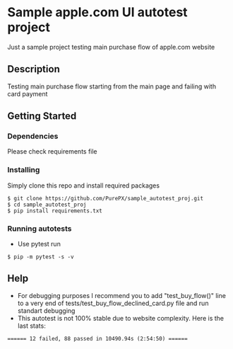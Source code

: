 # Sample apple.com UI autotest project

Just a sample project testing main purchase flow of apple.com website

## Description

Testing main purchase flow starting from the main page and failing with card payment

## Getting Started

### Dependencies

Please check requirements file

### Installing

Simply clone this repo and install required packages
```
$ git clone https://github.com/PurePX/sample_autotest_proj.git
$ cd sample_autotest_proj
$ pip install requirements.txt
```

### Running autotests

* Use pytest run
```
$ pip -m pytest -s -v
```

## Help

* For debugging purposes I recommend you to add "test_buy_flow()" line to a very end of tests/test_buy_flow_declined_card.py file and run standart debugging
* This autotest is not 100% stable due to website complexity. Here is the last stats:
```
====== 12 failed, 88 passed in 10490.94s (2:54:50) ======
```
